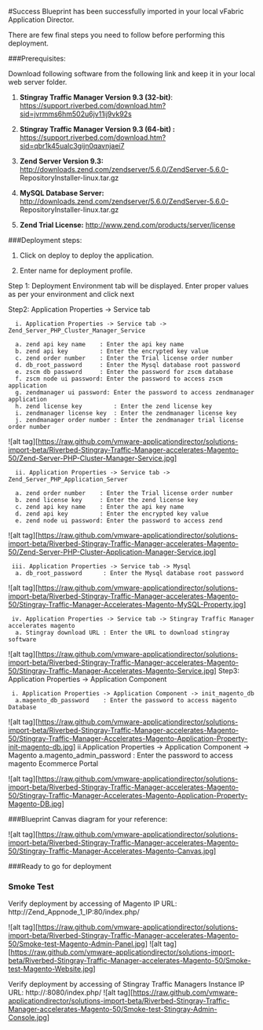 #Success
Blueprint has been successfully imported in your local vFabric Application Director. 

There are  few final steps you need to follow before performing this deployment.

###Prerequisites:

Download following software from the following link and keep it in your local web server folder.

1. **Stingray Traffic Manager Version 9.3 (32-bit)**:
    https://support.riverbed.com/download.htm?sid=jvrmms6hm502u6jv11ij9vk92s


2. **Stingray Traffic Manager Version 9.3 (64-bit) :**
    https://support.riverbed.com/download.htm?sid=qbr1k45ualc3gijn0qavnjaei7 
    
3.  **Zend Server Version 9.3:**
    http://downloads.zend.com/zendserver/5.6.0/ZendServer-5.6.0-   
      RepositoryInstaller-linux.tar.gz

4.  **MySQL Database Server:**
    http://downloads.zend.com/zendserver/5.6.0/ZendServer-5.6.0-   
      RepositoryInstaller-linux.tar.gz

5.  **Zend Trial License:**
     http://www.zend.com/products/server/license
  
###Deployment steps:

1. Click on deploy to deploy the application.

2. Enter name for deployment profile.

Step 1: Deployment Environment tab will be displayed. Enter proper values       as per your environment and click next 

Step2: Application Properties -> Service tab
 
      i. Application Properties -> Service tab -> Zend_Server_PHP_Cluster_Manager_Service

      a. zend api key name    : Enter the api key name
      b. zend api key         : Enter the encrypted key value
      c. zend order number    : Enter the Trial license order number
      d. db_root_password     : Enter the Mysql database root password
      e. zscm db password     : Enter the password for zscm database
      f. zscm node ui password: Enter the password to access zscm  application
      g. zendmanager ui password: Enter the password to access zendmanager application 
      h. zend license key         : Enter the zend license key 
      i. zendmanager license key  : Enter the zendmanager license key
      j. zendmanager order number : Enter the zendmanager trial license order number
![alt tag][https://raw.github.com/vmware-applicationdirector/solutions-import-beta/Riverbed-Stingray-Traffic-Manager-accelerates-Magento-50/Zend-Server-PHP-Cluster-Manager-Service.jpg]

      ii. Application Properties -> Service tab -> Zend_Server_PHP_Application_Server

      a. zend order number    : Enter the Trial license order number
      b. zend license key     : Enter the zend license key
      c. zend api key name    : Enter the api key name
      d. zend api key         : Enter the encrypted key value
      e. zend node ui password: Enter the password to access zend  
           
![alt tag][https://raw.github.com/vmware-applicationdirector/solutions-import-beta/Riverbed-Stingray-Traffic-Manager-accelerates-Magento-50/Zend-Server-PHP-Cluster-Application-Manager-Service.jpg]
    
     iii. Application Properties -> Service tab -> Mysql 
      a. db_root_password      : Enter the Mysql database root password 
![alt tag][https://raw.github.com/vmware-applicationdirector/solutions-import-beta/Riverbed-Stingray-Traffic-Manager-accelerates-Magento-50/Stingray-Traffic-Manager-Accelerates-Magento-MySQL-Property.jpg]     
     
     iv. Application Properties -> Service tab -> Stingray Traffic Manager accelerates magento
      a. Stingray download URL : Enter the URL to download stingray software
![alt tag][https://raw.github.com/vmware-applicationdirector/solutions-import-beta/Riverbed-Stingray-Traffic-Manager-accelerates-Magento-50/Stingray-Traffic-Manager-Accelerates-Magento-Service.jpg]
Step3: Application Properties -> Application Component 

     i. Application Properties -> Application Component -> init_magento_db 
      a.magento_db_password    : Enter the password to access magento Database
![alt tag][https://raw.github.com/vmware-applicationdirector/solutions-import-beta/Riverbed-Stingray-Traffic-Manager-accelerates-Magento-50/Stingray-Traffic-Manager-Accelerates-Magento-Application-Property-init-magento-db.jpg]
    ii.Application Properties -> Application Component -> Magento
      a.magento_admin_password : Enter the password to access magento Ecommerce Portal 

![alt tag][https://raw.github.com/vmware-applicationdirector/solutions-import-beta/Riverbed-Stingray-Traffic-Manager-accelerates-Magento-50/Stingray-Traffic-Manager-Accelerates-Magento-Application-Property-Magento-DB.jpg]
	
###Blueprint Canvas diagram for your reference: 

![alt tag][https://raw.github.com/vmware-applicationdirector/solutions-import-beta/Riverbed-Stingray-Traffic-Manager-accelerates-Magento-50/Stingray-Traffic-Manager-Accelerates-Magento-Canvas.jpg]

###Ready to go for deployment

### Smoke Test

Verify deployment by accessing of Magento IP URL:  http://Zend_Appnode_1_IP:80/index.php/

![alt tag][https://raw.github.com/vmware-applicationdirector/solutions-import-beta/Riverbed-Stingray-Traffic-Manager-accelerates-Magento-50/Smoke-test-Magento-Admin-Panel.jpg]
![alt tag][https://raw.github.com/vmware-applicationdirector/solutions-import-beta/Riverbed-Stingray-Traffic-Manager-accelerates-Magento-50/Smoke-test-Magento-Website.jpg]

Verify deployment by accessing of Stingray Traffic Managers Instance IP URL:  http://:<Stingray Traffic Managers Instance IP>8080/index.php/
![alt tag][https://raw.github.com/vmware-applicationdirector/solutions-import-beta/Riverbed-Stingray-Traffic-Manager-accelerates-Magento-50/Smoke-test-Stingray-Admin-Console.jpg]



 

 




